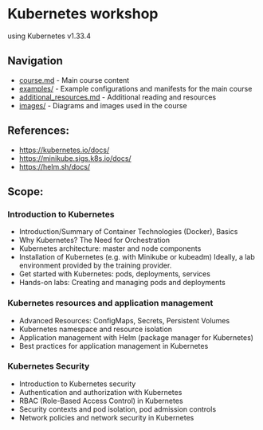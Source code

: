 # Kubernetes workshop

using Kubernetes v1.33.4

## Navigation

- [course.md](course.md) - Main course content
- [examples/](examples/) - Example configurations and manifests for the main course
- [additional_resources.md](additional_resources/) - Additional reading and resources
- [images/](images/) - Diagrams and images used in the course

## References:
- https://kubernetes.io/docs/
- https://minikube.sigs.k8s.io/docs/
- https://helm.sh/docs/

## Scope:

### Introduction to Kubernetes
- Introduction/Summary of Container Technologies (Docker), Basics
- Why Kubernetes? The Need for Orchestration
- Kubernetes architecture: master and node components
- Installation of Kubernetes (e.g. with Minikube or kubeadm) Ideally, a lab environment provided by the training provider.
- Get started with Kubernetes: pods, deployments, services
- Hands-on labs: Creating and managing pods and deployments
### Kubernetes resources and application management
- Advanced Resources: ConfigMaps, Secrets, Persistent Volumes
- Kubernetes namespace and resource isolation
- Application management with Helm (package manager for Kubernetes)
- Best practices for application management in Kubernetes
### Kubernetes Security
- Introduction to Kubernetes security
- Authentication and authorization with Kubernetes
- RBAC (Role-Based Access Control) in Kubernetes
- Security contexts and pod isolation, pod admission controls
- Network policies and network security in Kubernetes
